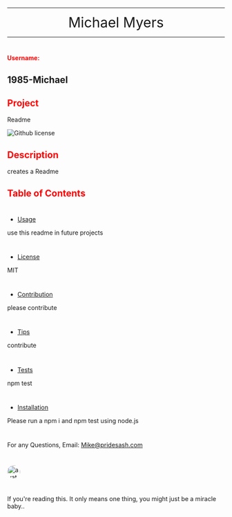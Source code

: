 
---------------

<center><font size="6px">Michael Myers</center></font>

 ---------------
#

<strong style="color: red">Username:</strong>

1985-Michael
 ---------------
## <strong style="color: red">Project</strong> 

Readme

![Github license](https://img.shields.io/badge/license-MIT-blue.svg)

## <strong style="color: red">Description</strong>
creates a Readme
## <strong style="color: red">Table of Contents</strong>
#
* [Usage](#usage)

use this readme in future projects
#
* [License](#license)

MIT
#
* [Contribution](#contribution)

please contribute
#
* [Tips](#tips)

contribute
#
* [Tests](#tests)

npm test
#
* [Installation](#installation)

Please run a npm i and npm test using node.js
#
For any Questions, Email: Mike@pridesash.com
#
<img src="https://avatars3.githubusercontent.com/u/11791361?v=4" alt="avatar" style="border-radius: 16px" width="30"/>

#

If you're reading this. It only means one thing, you might just be a miracle baby..
